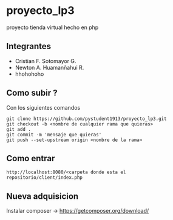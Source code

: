 # proyecto_lp3
proyecto tienda virtual hecho en php


## Integrantes

- Cristian F. Sotomayor G.
- Newton A. Huamanñahui R.
- hhohohoho

## Como subir ?

Con los siguientes comandos
```
git clone https://github.com/pystudent1913/proyecto_lp3.git
git checkout -b <nombre de cualquier rama que quieras>
git add .
git commit -m 'mensaje que quieras'
git push --set-upstream origin <nombre de la rama>
```

## Como entrar

```
http://localhost:8080/<carpeta donde esta el repositorio/client/index.php
```

## Nueva adquisicion

Instalar composer -> https://getcomposer.org/download/